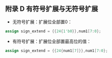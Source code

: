 ## 附录 D 有符号扩展与无符号扩展

* 无符号扩展：扩展位全部置0：

```verilog
assign sign_extend = {{24{1'b0}},num1[7:0};
```

* 有符号扩展：扩展位全部置最高位的值：

```verilog
assign sign_extend = {{24{num1[7]}},num1[7:0};
```



